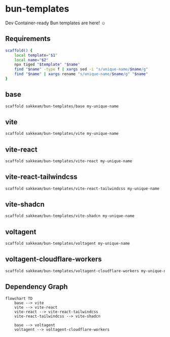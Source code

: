 # bun-templates

Dev Container-ready Bun templates are here! ☺️

## Requirements

```bash
scaffold() {
    local template="$1"
    local name="$2"
    npx tiged "$template" "$name"
    find "$name" -type f | xargs sed -i "s/unique-name/$name/g"
    find "$name" | xargs rename "s/unique-name/$name/g" "$name"
}
```

## base

```bash
scaffold sakkeam/bun-templates/base my-unique-name
```

## vite

```bash
scaffold sakkeam/bun-templates/vite my-unique-name
```

## vite-react

```bash
scaffold sakkeam/bun-templates/vite-react my-unique-name
```

## vite-react-tailwindcss

```bash
scaffold sakkeam/bun-templates/vite-react-tailwindcss my-unique-name
```

## vite-shadcn

```bash
scaffold sakkeam/bun-templates/vite-shadcn my-unique-name
```

## voltagent

```bash
scaffold sakkeam/bun-templates/voltagent my-unique-name
```

## voltagent-cloudflare-workers

```bash
scaffold sakkeam/bun-templates/voltagent-cloudflare-workers my-unique-name
```

## Dependency Graph

```mermaid
flowchart TD
    base --> vite
    vite --> vite-react
    vite-react --> vite-react-tailwindcss
    vite-react-tailwindcss --> vite-shadcn

    base --> voltagent
    voltagent --> voltagent-cloudflare-workers
```
